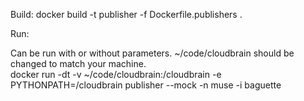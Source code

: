 Build:
docker build -t publisher -f Dockerfile.publishers .

Run:

Can be run with or without parameters.
~/code/cloudbrain should be changed to match your machine.  
docker run -dt -v ~/code/cloudbrain:/cloudbrain -e PYTHONPATH=/cloudbrain publisher --mock -n muse -i baguette
